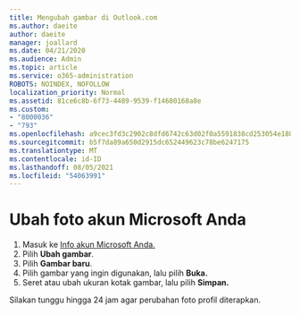 ```yaml
---
title: Mengubah gambar di Outlook.com
ms.author: daeite
author: daeite
manager: joallard
ms.date: 04/21/2020
ms.audience: Admin
ms.topic: article
ms.service: o365-administration
ROBOTS: NOINDEX, NOFOLLOW
localization_priority: Normal
ms.assetid: 81ce6c8b-6f73-4489-9539-f14680168a8e
ms.custom:
- "8000036"
- "793"
ms.openlocfilehash: a9cec3fd3c2902c8dfd6742c63d02f0a5591838cd253054e18052cf67648ec1b
ms.sourcegitcommit: b5f7da89a650d2915dc652449623c78be6247175
ms.translationtype: MT
ms.contentlocale: id-ID
ms.lasthandoff: 08/05/2021
ms.locfileid: "54063991"
---
```

# <a name="change-your-microsoft-account-picture"></a>Ubah foto akun Microsoft Anda

1. Masuk ke [Info akun Microsoft Anda.](https://go.microsoft.com/fwlink/p/?linkid=860841)
2. Pilih **Ubah gambar**.
3. Pilih **Gambar baru**.
4. Pilih gambar yang ingin digunakan, lalu pilih **Buka.**
5. Seret atau ubah ukuran kotak gambar, lalu pilih **Simpan.**

Silakan tunggu hingga 24 jam agar perubahan foto profil diterapkan.